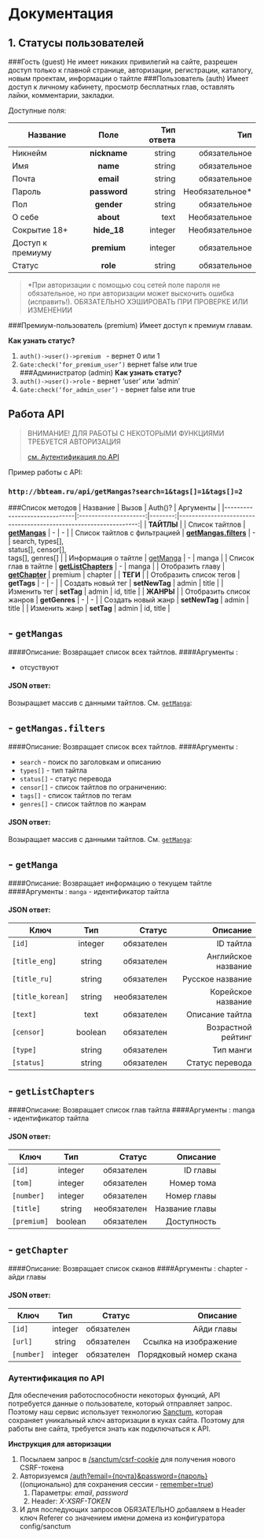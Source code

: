 # Документация

## 1. Статусы пользователей
###Гость (guest)
Не имеет никаких привилегий на сайте, разрешен доступ только к главной странице, авторизации, регистрации, каталогу, новым проектам, информации о тайтле 
###Пользователь (auth)
Имеет доступ к личному кабинету, просмотр бесплатных глав, оставлять лайки, комментарии, закладки.

Доступные поля:

| Название          |     Поле     | Тип ответа |             Тип |
|-------------------|:------------:|-----------:|----------------:|
| Никнейм           | **nickname** |     string |    обязательное |
| Имя               |   **name**   |     string |    обязательное |
| Почта             |  **email**   |     string |    обязательное |
| Пароль            | **password** |     string | Необязательное* |
| Пол               |  **gender**  |     string |    обязательное |
| О себе            |  **about**   |       text |  Необязательное |
| Сокрытие 18+      | **hide_18**  |    integer |  Необязательное |
| Доступ к премиуму | **premium**  |    integer |    обязательное |
| Статус            |   **role**   |     string |    обязательное |


> *При авторизации с помощью соц сетей поле пароля не обязательное, но при авторизации может выскочить ошибка (исправить!). ОБЯЗАТЕЛЬНО ХЭШИРОВАТЬ ПРИ ПРОВЕРКЕ ИЛИ ИЗМЕНЕНИИ


###Премиум-пользователь (premium)
Имеет доступ к премиум главам.

**Как узнать статус?**
1. ```auth()->user()->premium ``` - вернет 0 или 1
2. ```Gate:check(‘for_premium_user’)``` вернет false или true
###Администратор (admin)
**Как узнать статус?**
1. ```auth()->user()->role``` - вернет ‘user’ или ‘admin’
2. ```Gate:check(‘for_admin_user’)``` - вернет false или true

## Работа API
> ВНИМАНИЕ! ДЛЯ РАБОТЫ С НЕКОТОРЫМИ ФУНКЦИЯМИ ТРЕБУЕТСЯ АВТОРИЗАЦИЯ
>
> [см. Аутентификация по API](#authApi)


Пример работы с API:
### ```http://bbteam.ru/api/getMangas?search=1&tags[]=1&tags[]=2```

###Список методов 
| Название                     |         Вызов         | Auth()? |                                                        Аргументы |
|------------------------------|:---------------------:|--------:|-----------------------------------------------------------------:|
| **ТАЙТЛЫ**                   |
| Список тайтлов               |     [**getMangas**]()     |       - |                                                                - |
| Список тайтлов с фильтрацией | [**getMangas.filters**](#filters) |       - | search, types[], <br/>status[], censor[],<br/> tags[], genres[]  |
| Информация о тайтле          |     [getManga](#getManga)      |       - |                                                            manga |
| Список глав в тайтле         |  [**getListChapters**](#getListChapters)  |       - |                                                            manga |
| Отобразить главу             |    [**getChapter**](#getChapter)     | premium |                                                          chapter |
| **ТЕГИ**                     |
| Отобразить список тегов      |      **getTags**      |       - |                                                                - |
| Создать новый тег            |     **setNewTag**     |   admin |                                                            title |
| Изменить тег                 |      **setTag**       |   admin |                                                        id, title |
| **ЖАНРЫ**                    |
| Отобразить список жанров     |     **getGenres**     |       - |                                                                - |
| Создать новый жанр           |     **setNewTag**     |   admin |                                                            title |
| Изменить жанр                |      **setTag**       |   admin |                                                        id, title |

## - <a id="getMangas" />```getMangas```
####Описание:
Возвращает список всех тайтлов.
####Аргументы :
- отсуствуют
#### JSON ответ:
Возыращает массив с данными тайтлов. См. [```getManga```]():

## - <a id="filters" />```getMangas.filters```
####Описание:
Возвращает список всех тайтлов.
####Аргументы :
- ```search``` - поиск по заголовкам и описанию
- ```types[]``` - тип тайтла
- ```status[]``` - статус перевода
- ```censor[]``` - список тайтлов по ограничению:
- ```tags[]``` - список тайтлов по тегам
- ```genres[]``` - список тайтлов по жанрам
#### JSON ответ:
Возыращает массив с данными тайтлов. См. [```getManga```]():

## - <a id="getManga" />```getManga```
####Описание:
Возвращает информацию о текущем тайтле
####Аргументы :
```manga``` - идентификатор тайтла
#### JSON ответ:
| Ключ                 |   Тип   |       Статус |            Описание |
|----------------------|:-------:|-------------:|--------------------:|
| ```[id]```           | integer |   обязателен |           ID тайтла |
| ```[title_eng]```    | string  |   обязателен | Английское название |
| ```[title_ru]```     | string  |   обязателен |    Русское название |
| ```[title_korean]``` | string  | необязателен |  Корейское название |
| ```[text]```         |  text   |   обязателен |     Описание тайтла |
| ```[censor]```       | boolean |   обязателен |  Возрастной рейтинг |
| ```[type]```         | string  |   обязателен |           Тип манги |
| ```[status]```       | string  |   обязателен |     Статус перевода |

## - <a id="getListChapters" />```getListChapters```
####Описание:
Возвращает список глав тайтла
####Аргументы :
manga - идентификатор тайтла
#### JSON ответ:
| Ключ            |   Тип   |       Статус |       Описание |
|-----------------|:-------:|-------------:|---------------:|
| ```[id]```      | integer |   обязателен |       ID главы |
| ```[tom]```     | integer |   обязателен |     Номер тома |
| ```[number]```  | integer |   обязателен |    Номер главы |
| ```[title]```   | string  | необязателен | Название главы |
| ```[premium]``` | boolean |   обязателен |    Доступность |

## - <a id="getChapter" />```getChapter```
####Описание:
Возвращает список сканов
####Аргументы :
chapter - айди главы
#### JSON ответ:
| Ключ            |   Тип   |       Статус |               Описание |
|-----------------|:-------:|-------------:|-----------------------:|
| ```[id]```      | integer |   обязателен |             Айди главы |
| ```[url]```     | string  |   обязателен |  Ссылка на изображение |
| ```[number]```  | integer |   обязателен | Порядковый номер скана |

### <a id="authApi" />Аутентификация по API
Для обеспечения работоспособности некоторых функций, API потребуется данные о пользователе, который отправляет запрос. Поэтому наш сервис использует технологию [Sanctum](https://laravel.com/docs/8.x/sanctum#authorizing-private-broadcast-channels), которая сохраняет уникальный ключ авторизации в куках сайта. Поэтому для работы вне сайта, требуется знать как подключаться к API.

**Инструкция для авторизации**
1. Посылаем запрос в [/sanctum/csrf-cookie]() для получения нового CSRF-токена
2. Авторизуемся [/auth?email={почта}&password={пароль}]() ((опционально) для сохранения сессии - [remember=true]())
   1. Параметры: _email_, _password_ 
   2. Header: _X-XSRF-TOKEN_
3. И для последующих запросов ОБЯЗАТЕЛЬНО добавляем в Header ключ Referer со значением имени домена из конфигуратора config/sanctum


